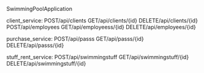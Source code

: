 SwimmingPoolApplication

client_service:
POST/api/clients
GET/api/clients/{id}
DELETE/api/clients/{id}
POST/api/employees
GET/api/employeess/{id}
DELETE/api/employees/{id}

purchase_service:
POST/api/passs
GET/api/passs/{id}
DELETE/api/passs/{id}

stuff_rent_service:
POST/api/swimmingstuff
GET/api/swimmingstuff/{id}
DELETE/api/swimmingstuff/{id}


